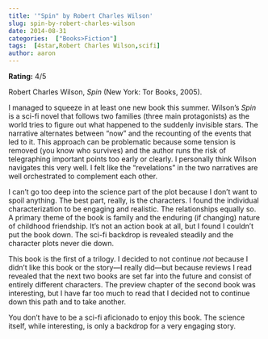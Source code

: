 ```yaml
---
title: '"Spin" by Robert Charles Wilson'
slug: spin-by-robert-charles-wilson
date: 2014-08-31
categories:  ["Books>Fiction"]
tags:  [4star,Robert Charles Wilson,scifi]
author: aaron
---
```


**Rating:** 4/5

Robert Charles Wilson, *Spin* (New York: Tor Books, 2005).

I managed to squeeze in at least one new book this summer. Wilson’s *Spin* is a sci-fi novel that follows two families (three main protagonists) as the world tries to figure out what happened to the suddenly invisible stars. The narrative alternates between “now” and the recounting of the events that led to it. This approach can be problematic because some tension is removed (you know who survives) and the author runs the risk of telegraphing important points too early or clearly. I personally think Wilson navigates this very well. I felt like the “revelations” in the two narratives are well orchestrated to complement each other.

I can’t go too deep into the science part of the plot because I don’t want to spoil anything. The best part, really, is the characters. I found the individual characterization to be engaging and realistic. The relationships equally so. A primary theme of the book is family and the enduring (if changing) nature of childhood friendship. It’s not an action book at all, but I found I couldn’t put the book down. The sci-fi backdrop is revealed steadily and the character plots never die down.

This book is the first of a trilogy. I decided to not continue *not* because I didn’t like this book or the story—I really did—but because reviews I read revealed that the next two books are set far into the future and consist of entirely different characters. The preview chapter of the second book was interesting, but I have far too much to read that I decided not to continue down this path and to take another.

You don’t have to be a sci-fi aficionado to enjoy this book. The science itself, while interesting, is only a backdrop for a very engaging story.
